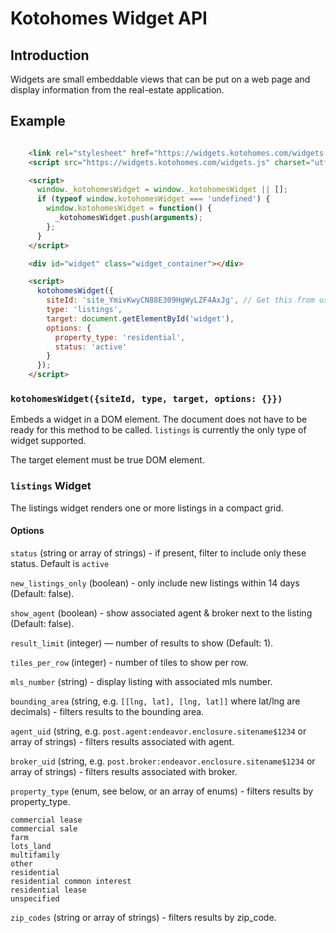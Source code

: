 # Kotohomes Widget API

## Introduction

Widgets are small embeddable views that can be put on a web page and display information from the real-estate application.

## Example

```html

    <link rel="stylesheet" href="https://widgets.kotohomes.com/widgets.css" />
    <script src="https://widgets.kotohomes.com/widgets.js" charset="utf-8" async></script>

    <script>
      window._kotohomesWidget = window._kotohomesWidget || [];
      if (typeof window.kotohomesWidget === 'undefined') {
        window.kotohomesWidget = function() {
          _kotohomesWidget.push(arguments);
        };
      }
    </script>

    <div id="widget" class="widget_container"></div>

    <script>
      kotohomesWidget({
        siteId: 'site_YmivKwyCN88E309HgWyLZF4AxJg', // Get this from us
        type: 'listings',
        target: document.getElementById('widget'),
        options: {
          property_type: 'residential',
          status: 'active'
        }
      });
    </script>
```

### `kotohomesWidget({siteId, type, target, options: {}})`

Embeds a widget in a DOM element. The document does not have to be ready for this method to be called. `listings` is currently the only type of widget supported.

The target element must be true DOM element.

### `listings` Widget

The listings widget renders one or more listings in a compact grid.

#### Options

`status` (string or array of strings) - if present, filter to include only these status. Default is `active`

`new_listings_only` (boolean) - only include new listings within 14 days (Default: false).

`show_agent` (boolean) - show associated agent & broker next to the listing (Default: false).

`result_limit` (integer) — number of results to show (Default: 1).

`tiles_per_row` (integer) - number of tiles to show per row.

`mls_number` (string) - display listing with associated mls number.

`bounding_area` (string, e.g. `[[lng, lat], [lng, lat]]` where lat/lng are decimals) - filters results to the bounding area.

`agent_uid` (string, e.g. `post.agent:endeavor.enclosure.sitename$1234` or array of strings) - filters results associated with agent.

`broker_uid` (string, e.g. `post.broker:endeavor.enclosure.sitename$1234` or array of strings) - filters results associated with broker.

`property_type` (enum, see below, or an array of enums) - filters results by property_type.

    commercial lease
    commercial sale
    farm
    lots_land
    multifamily
    other
    residential
    residential common interest
    residential lease
    unspecified

`zip_codes` (string or array of strings) - filters results by zip_code.
